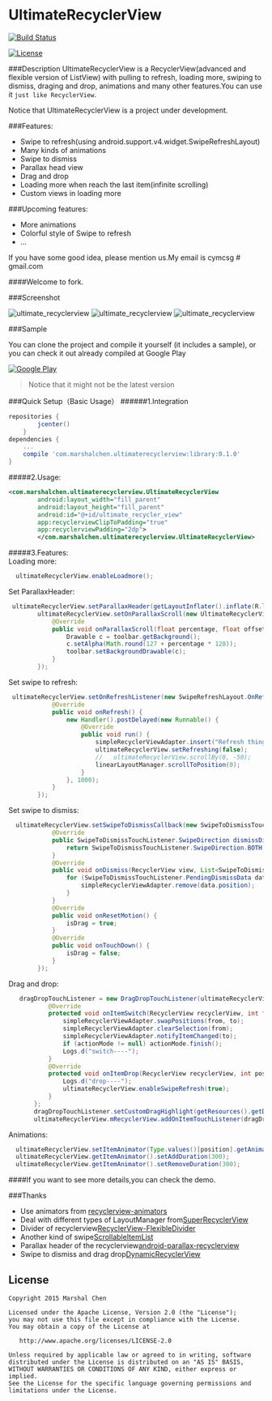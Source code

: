 # UltimateRecyclerView
[![Build Status](https://travis-ci.org/cymcsg/UltimateRecyclerView.svg?branch=master)](https://travis-ci.org/cymcsg/UltimateRecyclerView)

[![License](https://img.shields.io/badge/license-Apache%202-blue.svg)](https://www.apache.org/licenses/LICENSE-2.0)


###Description
UltimateRecyclerView is a RecyclerView(advanced and flexible version of ListView) with pulling to refresh, loading more, swiping to dismiss, draging and drop, animations and many other features.You can use it ```just like RecyclerView```.

Notice that UltimateRecyclerView is a project under development.




###Features:
* Swipe to refresh(using android.support.v4.widget.SwipeRefreshLayout)
* Many kinds of animations
* Swipe to dismiss
* Parallax head view
* Drag and drop
* Loading more when reach the last item(infinite scrolling)
* Custom views in loading more




###Upcoming features:
* More animations
* Colorful style of Swipe to refresh
* ...

If you have some good idea, please mention us.My email is cymcsg # gmail.com

####Welcome to fork.

###Screenshot

![ultimate_recyclerview](https://bytebucket.org/marshalchen/images/raw/f4794974d8de71ab1d0f0efddda556df7e792df2/ultimaterecyclerview/ultimate_recyclerview1.gif)
![ultimate_recyclerview](https://bytebucket.org/marshalchen/images/raw/f4794974d8de71ab1d0f0efddda556df7e792df2/ultimaterecyclerview/ultimate_recyclerview2.gif)
![ultimate_recyclerview](https://bytebucket.org/marshalchen/images/raw/f4794974d8de71ab1d0f0efddda556df7e792df2/ultimaterecyclerview/ultimate_recyclerview3.gif)


###Sample

You can clone the project and compile it yourself (it includes a sample), or you can check it out already compiled at Google Play

[![Google Play](http://developer.android.com/images/brand/en_generic_rgb_wo_45.png)](https://play.google.com/store/apps/details?id=com.marshalchen.ultimaterecyclerview.demo)

> Notice that it might not be the latest version

###Quick Setup（Basic Usage）
######1.Integration
```groovy
repositories {
        jcenter()
    }
dependencies {
    ...
    compile 'com.marshalchen.ultimaterecyclerview:library:0.1.0'
}
```

#####2.Usage:
```xml
<com.marshalchen.ultimaterecyclerview.UltimateRecyclerView
        android:layout_width="fill_parent"
        android:layout_height="fill_parent"
        android:id="@+id/ultimate_recycler_view"
        app:recyclerviewClipToPadding="true"
        app:recyclerviewPadding="2dp">
        </com.marshalchen.ultimaterecyclerview.UltimateRecyclerView>
```
#####3.Features:  
Loading more:

```java 
  ultimateRecyclerView.enableLoadmore();
```


Set ParallaxHeader:

```java
 ultimateRecyclerView.setParallaxHeader(getLayoutInflater().inflate(R.layout.parallax_recyclerview_header, ultimateRecyclerView.mRecyclerView, false));
        ultimateRecyclerView.setOnParallaxScroll(new UltimateRecyclerView.OnParallaxScroll() {
            @Override
            public void onParallaxScroll(float percentage, float offset, View parallax) {
                Drawable c = toolbar.getBackground();
                c.setAlpha(Math.round(127 + percentage * 128));
                toolbar.setBackgroundDrawable(c);
            }
        });
```


Set swipe to refresh:

```java
 ultimateRecyclerView.setOnRefreshListener(new SwipeRefreshLayout.OnRefreshListener() {
            @Override
            public void onRefresh() {
                new Handler().postDelayed(new Runnable() {
                    @Override
                    public void run() {
                        simpleRecyclerViewAdapter.insert("Refresh things", 0);
                        ultimateRecyclerView.setRefreshing(false);
                        //   ultimateRecyclerView.scrollBy(0, -50);
                        linearLayoutManager.scrollToPosition(0);
                    }
                }, 1000);
            }
        });
```

Set swipe to dismiss:

```java
  ultimateRecyclerView.setSwipeToDismissCallback(new SwipeToDismissTouchListener.DismissCallbacks() {
            @Override
            public SwipeToDismissTouchListener.SwipeDirection dismissDirection(int position) {
                return SwipeToDismissTouchListener.SwipeDirection.BOTH;
            }
            @Override
            public void onDismiss(RecyclerView view, List<SwipeToDismissTouchListener.PendingDismissData> dismissData) {
                for (SwipeToDismissTouchListener.PendingDismissData data : dismissData) {
                    simpleRecyclerViewAdapter.remove(data.position);
                }
            }
            @Override
            public void onResetMotion() {
                isDrag = true;
            }
            @Override
            public void onTouchDown() {
                isDrag = false;
            }
        });
 ```
 
 Drag and drop:
 
 ```java
    dragDropTouchListener = new DragDropTouchListener(ultimateRecyclerView.mRecyclerView, this) {
            @Override
            protected void onItemSwitch(RecyclerView recyclerView, int from, int to) {
                simpleRecyclerViewAdapter.swapPositions(from, to);
                simpleRecyclerViewAdapter.clearSelection(from);
                simpleRecyclerViewAdapter.notifyItemChanged(to);
                if (actionMode != null) actionMode.finish();
                Logs.d("switch----");
            }
            @Override
            protected void onItemDrop(RecyclerView recyclerView, int position) {
                Logs.d("drop----");
                ultimateRecyclerView.enableSwipeRefresh(true);
            }
        };
        dragDropTouchListener.setCustomDragHighlight(getResources().getDrawable(R.drawable.custom_drag_frame));
        ultimateRecyclerView.mRecyclerView.addOnItemTouchListener(dragDropTouchListener);
```

Animations:

```java
  ultimateRecyclerView.setItemAnimator(Type.values()[position].getAnimator());
  ultimateRecyclerView.getItemAnimator().setAddDuration(300);
  ultimateRecyclerView.getItemAnimator().setRemoveDuration(300);
 ```
        
        
####If you want to see more details,you can check the demo.







###Thanks

* Use animators from  [recyclerview-animators](https://github.com/wasabeef/recyclerview-animators)
* Deal with different types of LayoutManager from[SuperRecyclerView](https://github.com/Malinskiy/SuperRecyclerView)
* Divider of recyclerview[RecyclerView-FlexibleDivider](https://github.com/yqritc/RecyclerView-FlexibleDivider)
* Another kind of swipe[ScrollableItemList](https://github.com/rohaanhamid/ScrollableItemList)
* Parallax header of the recyclerview[android-parallax-recyclerview](https://github.com/kanytu/android-parallax-recyclerview)
* Swipe to dismiss and drag drop[DynamicRecyclerView](https://github.com/ismoli/DynamicRecyclerView)


License
--------

    Copyright 2015 Marshal Chen

    Licensed under the Apache License, Version 2.0 (the "License");
    you may not use this file except in compliance with the License.
    You may obtain a copy of the License at

       http://www.apache.org/licenses/LICENSE-2.0

    Unless required by applicable law or agreed to in writing, software
    distributed under the License is distributed on an "AS IS" BASIS,
    WITHOUT WARRANTIES OR CONDITIONS OF ANY KIND, either express or implied.
    See the License for the specific language governing permissions and
    limitations under the License.

